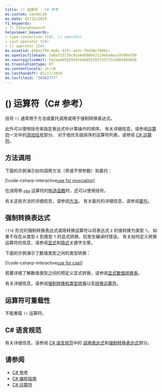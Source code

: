 ```yaml
---
title: () 运算符 - C# 参考
ms.custom: seodec18
ms.date: 01/15/2019
f1_keywords:
- ()_CSharpKeyword
helpviewer_keywords:
- type conversion [C#], () operator
- cast operator [C#]
- () operator [C#]
ms.assetid: 846e1f94-8a8c-42fc-a42c-fbd38e70d8cc
ms.openlocfilehash: 3a0af33739c9cb4d090842219eba4ece9700ef89
ms.sourcegitcommit: 542aa405b295955eb055765f33723cb8b588d0d0
ms.translationtype: HT
ms.contentlocale: zh-CN
ms.lasthandoff: 01/17/2019
ms.locfileid: "54362777"
---
```

# <a name="-operator-c-reference"></a>() 运算符（C# 参考）

括号 `()` 通常用于方法或委托调用或用于强制转换表达式。

此外可以使用括号来指定表达式中计算操作的顺序。 有关详细信息，请参阅[运算符](../../programming-guide/statements-expressions-operators/operators.md)一文中的[添加括号](../../programming-guide/statements-expressions-operators/operators.md#adding-parentheses)部分。 对于按优先级排序的运算符列表，请参阅 [C# 运算符](index.md)。

## <a name="method-invocation"></a>方法调用

下面的示例演示如何调用方法（带或不带参数）和委托：

[!code-csharp-interactive[use for invocation](~/samples/snippets/csharp/language-reference/operators/InvocationOperatorExamples.cs#Invocation)]

在调用带 [`new`](../keywords/new-operator.md) 运算符的[构造函数](../../programming-guide/classes-and-structs/constructors.md)时，还可以使用括号。

有关这些方法的详细信息，请参阅[方法](../../programming-guide/classes-and-structs/methods.md)。 有关委托的详细信息，请参阅[委托](../../programming-guide/delegates/index.md)。

## <a name="cast-expression"></a>强制转换表达式

`(T)E` 形式的强制转换表达式调用转换运算符以将表达式 `E` 的值转换为类型 `T`。 如果不存在从类型 `E` 到类型 `T` 的显式转换，则发生编译时错误。 有关如何定义转换运算符的信息，请参阅[显式](../keywords/explicit.md)和[隐式](../keywords/implicit.md)关键字文章。

下面的示例演示了数值类型之间的类型转换：

[!code-csharp-interactive[use for cast](~/samples/snippets/csharp/language-reference/operators/InvocationOperatorExamples.cs#Cast)]

若要详细了解数值类型之间的预定义显式转换，请参阅[显式数值转换表](../keywords/explicit-numeric-conversions-table.md)。

有关详细信息，请参阅[强制转换和类型转换](../../programming-guide/types/casting-and-type-conversions.md)以及[转换运算符](../../programming-guide/statements-expressions-operators/conversion-operators.md)。

## <a name="operator-overloadability"></a>运算符可重载性

不能重载 `()` 运算符。

## <a name="c-language-specification"></a>C# 语言规范

有关详细信息，请参阅 [C# 语言规范](../language-specification/index.md)中的 [调用表达式](~/_csharplang/spec/expressions.md#invocation-expressions)和[强制转换表达式](~/_csharplang/spec/expressions.md#cast-expressions)部分。

## <a name="see-also"></a>请参阅

- [C# 参考](../index.md)
- [C# 编程指南](../../programming-guide/index.md)
- [C# 运算符](index.md)